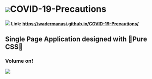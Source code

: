 # <img src="https://img.icons8.com/flat_round/64/000000/protection-mask.png"/>COVID-19-Precautions 

####  <img src="https://img.icons8.com/doodle/48/000000/coronavirus.png"/> Link: https://wadermanasi.github.io/COVID-19-Precautions/

## Single Page Application designed with 🌟Pure CSS🌟

### Volume on!
<img src="https://img.icons8.com/cute-clipart/64/000000/low-volume.png"/> 
